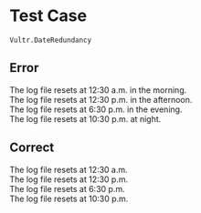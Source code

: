 # Test Case

    Vultr.DateRedundancy

## Error

The log file resets at 12:30 a.m. in the morning.  
The log file resets at 12:30 p.m. in the afternoon.  
The log file resets at 6:30 p.m. in the evening.  
The log file resets at 10:30 p.m. at night.  

## Correct

The log file resets at 12:30 a.m.  
The log file resets at 12:30 p.m.  
The log file resets at 6:30 p.m.  
The log file resets at 10:30 p.m.  
